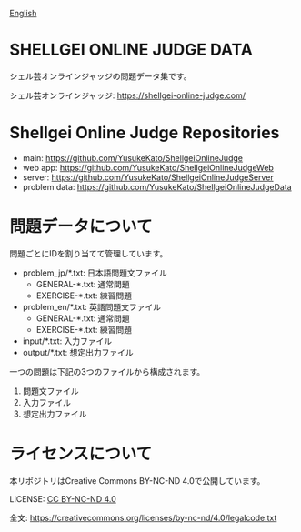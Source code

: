 [English](./README.en.md)

# SHELLGEI ONLINE JUDGE DATA
シェル芸オンラインジャッジの問題データ集です。

シェル芸オンラインジャッジ: https://shellgei-online-judge.com/

# Shellgei Online Judge Repositories
- main: https://github.com/YusukeKato/ShellgeiOnlineJudge
- web app: https://github.com/YusukeKato/ShellgeiOnlineJudgeWeb
- server: https://github.com/YusukeKato/ShellgeiOnlineJudgeServer
- problem data: https://github.com/YusukeKato/ShellgeiOnlineJudgeData

# 問題データについて
問題ごとにIDを割り当てて管理しています。

- problem_jp/\*.txt: 日本語問題文ファイル
  - GENERAL-\*.txt: 通常問題
  - EXERCISE-\*.txt: 練習問題
- problem_en/\*.txt: 英語問題文ファイル
  - GENERAL-\*.txt: 通常問題
  - EXERCISE-\*.txt: 練習問題
- input/\*.txt: 入力ファイル
- output/\*.txt: 想定出力ファイル

一つの問題は下記の3つのファイルから構成されます。

1. 問題文ファイル
2. 入力ファイル
3. 想定出力ファイル

# ライセンスについて
本リポジトリはCreative Commons BY-NC-ND 4.0で公開しています。

LICENSE: [CC BY-NC-ND 4.0](https://creativecommons.org/licenses/by-nc-nd/4.0/)

全文: https://creativecommons.org/licenses/by-nc-nd/4.0/legalcode.txt
